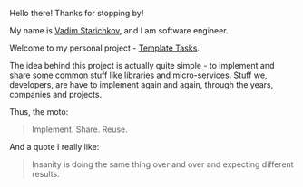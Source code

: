 Hello there!
Thanks for stopping by!

My name is [Vadim Starichkov](https://github.com/starichkovva/), and I am software engineer.

Welcome to my personal project - [Template Tasks](https://www.templatetasks.com/).

The idea behind this project is actually quite simple - to implement and share some common stuff like libraries and micro-services.
Stuff we, developers, are have to implement again and again, through the years, companies and projects.

Thus, the moto:

> Implement. Share. Reuse.

And a quote I really like:

> Insanity is doing the same thing over and over and expecting different results.

